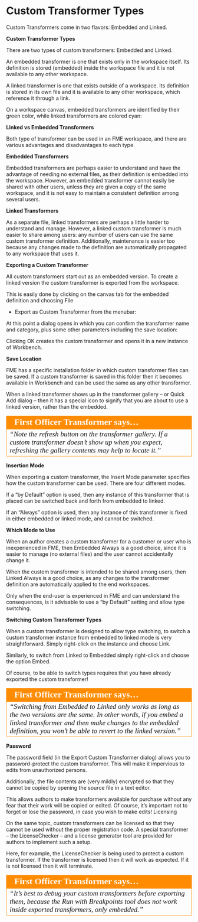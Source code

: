 # Custom Transformer Types

Custom Transformers come in two flavors: Embedded and Linked.

**Custom Transformer Types**

There are two types of custom transformers: Embedded and Linked.

An embedded transformer is one that exists only in the workspace itself. Its definition is stored (embedded) inside the workspace file and it is not available to any other workspace.

A linked transformer is one that exists outside of a workspace. Its definition is stored in its own file and it is available to any other workspace, which reference it through a link.

On a workspace canvas, embedded transformers are identified by their green color, while linked transformers are colored cyan:

**Linked vs Embedded Transformers**

Both type of transformer can be used in an FME workspace, and there are various advantages and disadvantages to each type.

**Embedded Transformers**

Embedded transformers are perhaps easier to understand and have the advantage of needing no external files, as their definition is embedded into the workspace. However, an embedded transformer cannot easily be shared with other users, unless they are given a copy of the same workspace, and it is not easy to maintain a consistent definition among several users.

**Linked Transformers**

As a separate file, linked transformers are perhaps a little harder to understand and manage.
However, a linked custom transformer is much easier to share among users: any number of users can use the same custom transformer definition. Additionally, maintenance is easier too because any changes made to the definition are automatically propagated to any workspace that uses it.

**Exporting a Custom Transformer**

All custom transformers start out as an embedded version. To create a linked version the custom transformer is exported from the workspace.

This is easily done by clicking on the canvas tab for the embedded definition and choosing File
- Export as Custom Transformer from the menubar:

At this point a dialog opens in which you can confirm the transformer name and category, plus some other parameters including the save location:

Clicking OK creates the custom transformer and opens it in a new instance of Workbench.

**Save Location**

FME has a specific installation folder in which custom transformer files can be saved. If a custom transformer is saved in this folder then it becomes available in Workbench and can be used the same as any other transformer.

When a linked transformer shows up in the transformer gallery – or Quick Add dialog – then it has a special icon to signify that you are about to use a linked version, rather than the embedded.

<table style="border-spacing: 0px">
<tr>
<td style="vertical-align:middle;background-color:darkorange;border: 2px solid darkorange">
<i class="fa fa-quote-left fa-lg fa-pull-left fa-fw" style="color:white;padding-right: 12px;vertical-align:text-top"></i>
<span style="color:white;font-size:x-large;font-weight: bold;font-family:serif">First Officer Transformer says…</span>
</td>
</tr>

<tr>
<td style="border: 1px solid darkorange">
<span style="font-family:serif; font-style:italic; font-size:larger">
“Note the refresh button on the transformer gallery. If a custom
transformer doesn’t show up when you expect, refreshing the gallery
contents may help to locate it.”
</span>
</td>
</tr>
</table>

**Insertion Mode**

When exporting a custom transformer, the Insert Mode parameter specifies how the custom transformer can be used. There are four different modes.

If a “by Default” option is used, then any instance of this transformer that is placed can be switched back and forth from embedded to linked.

If an “Always” option is used, then any instance of this transformer is fixed in either embedded or linked mode, and cannot be switched.

**Which Mode to Use**

When an author creates a custom transformer for a customer or user who is inexperienced in FME, then Embedded Always is a good choice, since it is easier to manage (no external files) and the user cannot accidentally change it.

When the custom transformer is intended to be shared among users, then Linked Always is a good choice, as any changes to the transformer definition are automatically applied to the end workspaces.

Only when the end-user is experienced in FME and can understand the consequences, is it advisable to use a “by Default” setting and allow type switching.

**Switching Custom Transformer Types**

When a custom transformer is designed to allow type switching, to switch a custom transformer instance from embedded to linked mode is very straightforward. Simply right-click on the instance and choose Link.

Similarly, to switch from Linked to Embedded simply right-click and choose the option Embed.

Of course, to be able to switch types requires that you have already exported the custom transformer!

<table style="border-spacing: 0px">
<tr>
<td style="vertical-align:middle;background-color:darkorange;border: 2px solid darkorange">
<i class="fa fa-quote-left fa-lg fa-pull-left fa-fw" style="color:white;padding-right: 12px;vertical-align:text-top"></i>
<span style="color:white;font-size:x-large;font-weight: bold;font-family:serif">First Officer Transformer says…</span>
</td>
</tr>

<tr>
<td style="border: 1px solid darkorange">
<span style="font-family:serif; font-style:italic; font-size:larger">
“Switching from Embedded to Linked only works as long as the two
versions are the same.
In other words, if you embed a linked transformer and then make changes to the
embedded definition, you won’t be able to revert to the linked version.”
</span>
</td>
</tr>
</table>

**Password**

The password field (in the Export Custom Transformer dialog) allows you to password-protect the custom transformer. This will make it impervious to edits from unauthorized persons.

Additionally, the file contents are (very mildly) encrypted so that they cannot be copied by opening the source file in a text editor.

This allows authors to make transformers available for purchase without any fear that their work will be copied or edited.
Of course, it’s important not to forget or lose the password, in case you wish to make edits!
Licensing

On the same topic, custom transformers can be licensed so that they cannot be used without the proper registration code. A special transformer – the LicenseChecker – and a license generator tool are provided for authors to implement such a setup.

Here, for example, the LicenseChecker is being used to protect a custom transformer. If the transformer is licensed then it will work as expected. If it is not licensed then it will terminate.

<table style="border-spacing: 0px">
<tr>
<td style="vertical-align:middle;background-color:darkorange;border: 2px solid darkorange">
<i class="fa fa-quote-left fa-lg fa-pull-left fa-fw" style="color:white;padding-right: 12px;vertical-align:text-top"></i>
<span style="color:white;font-size:x-large;font-weight: bold;font-family:serif">First Officer Transformer says…</span>
</td>
</tr>

<tr>
<td style="border: 1px solid darkorange">
<span style="font-family:serif; font-style:italic; font-size:larger">
“It’s best to debug your custom transformers before exporting them,
because the Run with Breakpoints tool does not work inside exported
transformers, only embedded.”
</span>
</td>
</tr>
</table>